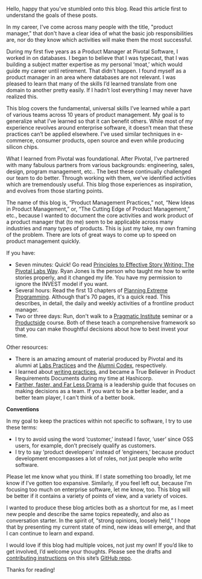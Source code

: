 Hello, happy that you've stumbled onto this blog. Read this article first to understand the goals of these posts.

In my career, I've come across many people with the title, "product manager," that don't have a clear idea of what the basic job responsibilities are, nor do they know which activities will make them the most successful.

During my first five years as a Product Manager at Pivotal Software, I worked in on databases. I began to believe that I was typecast, that I was building a subject matter expertise as my personal ‘moat,’ which would guide my career until retirement. That didn't happen. I found myself as a product manager in an area where databases are not relevant. I was pleased to learn that many of the skills I’d learned translate from one domain to another pretty easily. If I hadn’t lost everything I may never have realized this.

This blog covers the fundamental, universal skills I’ve learned while a part of various teams across 10 years of product management. My goal is to generalize what I’ve learned so that it can benefit others. While most of my experience revolves around enterprise software, it doesn’t mean that these practices can’t be applied elsewhere. I’ve used similar techniques in e-commerce, consumer products, open source and even while producing silicon chips.

What I learned from Pivotal was foundational. After Pivotal, I’ve partnered with many fabulous partners from various backgrounds: engineering, sales, design, program management, etc.. The best these continually challenged our team to do better. Through working with them, we've identified activities which are tremendously useful. This blog those experiences as inspiration, and evolves from those starting points.

The name of this blog is, “Product Management Practices,” not, “New Ideas in Product Management,” or, “The Cutting Edge of Product Management,” etc., because I wanted to document the core activities and work product of a product manager that (to me) seem to be applicable across many industries and many types of products. This is just my take, my own framing of the problem. There are lots of great ways to come up to speed on product management quickly.

If you have:
- Seven minutes: Quick! Go read [Principles to Effective Story Writing: The Pivotal Labs Way][1]. Ryan Jones is the person who taught me how to write stories properly, and it changed my life. You have my permission to ignore the INVEST model if you want.
- Several hours: Read the first 13 chapters of [Planning Extreme Programming][2]. Although that's 70 pages, it's a quick read. This describes, in detail, the daily and weekly activities of a frontline product manager.
- Two or three days: Run, don't walk to a [Pragmatic Institute][3] seminar or a [Productside][4] course. Both of these teach a comprehensive framework so that you can make thoughtful decisions about how to best invest your time.

Other resources:
- There is an amazing amount of material produced by Pivotal and its alumni at [Labs Practices][5] and the [Alumni Codex][6], respectively.
- I learned about [writing practices][7], and became a True Believer in Product Requirements Documents during my time at Hashicorp.
- [Farther, faster, and Far Less Drama][8] is a leadership guide that focuses on making decisions as a team. If you want to be a better leader, and a better team player, I can't think of a better book.

**Conventions**

In my goal to keep the practices within not specific to software, I try to use these terms:

- I try to avoid using the word ‘customer,’ instead I favor, ‘user’ since OSS users, for example, don’t precisely qualify as customers.
- I try to say ‘product developers’ instead of ‘engineers,’ because product development encompasses a lot of roles, not just people who write software.

Please let me know what you think. If I state something too broadly, let me know if I’ve gotten too expansive. Similarly, if you feel left out, because I’m focusing too much on enterprise software, let me know, too. This blog will be better if it contains a variety of points of view, and a variety of voices.

I wanted to produce these blog articles both as a shortcut for me, as I meet new people and describe the same topics repeatedly, and also as conversation starter. In the spirit of, “strong opinions, loosely held,” I hope that by presenting my current state of mind, new ideas will emerge, and that I can continue to learn and expand.

I would love if this blog had multiple voices, not just my own! If you’d like to get involved, I’d welcome your thoughts. Please see the drafts and [contributing instructions][9] on this site’s [GitHub repo][10].

Thanks for reading!

[1]:    https://medium.com/product-labs/principles-to-effective-story-writing-the-pivotal-labs-way-76da56031f82
[2]:	https://martinfowler.com/books/pxp.html "Planning Extreme Programming"
[3]:	https://www.pragmaticinstitute.com
[4]:    https://productside.com/
[5]:	https://labspractices.com "Labs Practices"
[6]:    https://alumni-codex.github.io/ "Pivotal Alumni Codex"
[7]:	https://www.hashicorp.com/en/how-hashicorp-works/articles/writing-practices-and-culture
[8]:    https://janicefraser.com/farther-faster-book
[9]:	https://github.com/pm-practices/pm-blog?tab=readme-ov-file#contributing "pm-blog contributing instructions"
[10]:	https://github.com/pm-practices/pm-blog "pm-blog repo"